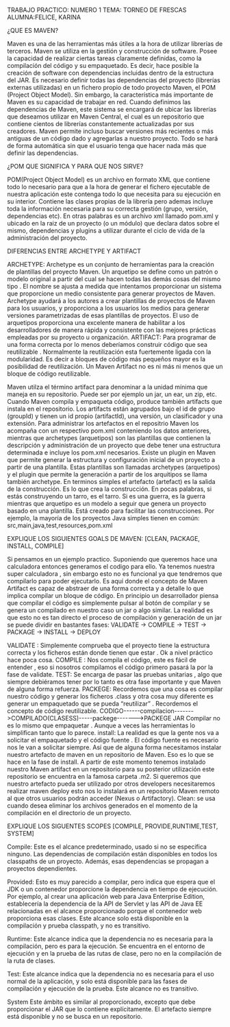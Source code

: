 TRABAJO PRACTICO: NUMERO 1
TEMA: TORNEO DE FRESCAS
ALUMNA:FELICE, KARINA

¿QUE ES MAVEN?

  Maven es una de las herramientas más útiles a la hora de utilizar librerías de terceros. Maven se utiliza en la gestión y construcción de 
software. Posee la capacidad de realizar ciertas tareas claramente definidas, como la compilación del código y su empaquetado. Es decir, 
hace posible la creación de software con dependencias incluidas dentro de la estructura del JAR. Es necesario definir todas las 
dependencias del proyecto (librerías externas utilizadas) en un fichero propio de todo proyecto Maven, el POM (Project Object Model). 
Sin embargo, la característica más importante de Maven es su capacidad de trabajar en red. Cuando definimos las dependencias de Maven, 
este sistema se encargará de ubicar las librerías que deseamos utilizar en Maven Central, el cual es un repositorio que contiene cientos 
de librerías constantemente actualizadas por sus creadores. Maven permite incluso buscar versiones más recientes o más antiguas de un 
código dado y agregarlas a nuestro proyecto. Todo se hará de forma automática sin que el usuario tenga que hacer nada más que definir 
las dependencias.


¿POM QUE SIGNIFICA Y PARA QUE NOS SIRVE?

  POM(Project Object Model) es un archivo en formato XML que contiene todo lo necesario para que a la hora de generar el fichero 
ejecutable de nuestra aplicación este contenga todo lo que necesita para su ejecución en su interior. Contiene las clases propias 
de la librería pero ademas incluye toda la información necesaria para su correcta gestión (grupo, versión, dependencias etc).
  En otras palabras es un archivo xml llamado pom.xml y ubicado en la raiz de un proyecto (o un módulo) que declara datos sobre el mismo, dependencias
y plugins a utilizar durante el ciclo de vida de la administración del proyecto. 


DIFERENCIAS ENTRE ARCHETYPE Y ARTIFACT

ARCHETYPE:
  Archetype es un conjunto de herramientas para la creación de plantillas del proyecto Maven. Un arquetipo se define como un patrón o 
modelo original a partir del cual se hacen todas las demás cosas del mismo tipo . El nombre se ajusta a medida que intentamos 
proporcionar un sistema que proporcione un medio consistente para generar proyectos de Maven. Archetype ayudará a los autores a crear 
plantillas de proyectos de Maven para los usuarios, y proporciona a los usuarios los medios para generar versiones parametrizadas de 
esas plantillas de proyectos.
  El uso de arquetipos proporciona una excelente manera de habilitar a los desarrolladores de manera rápida y consistente con las 
mejores prácticas empleadas por su proyecto u organización.
ARTIFACT:
  Para programar de una forma correcta por lo menos deberíamos construir código que sea reutilizable . Normalmente la reutilización 
esta fuertemente ligada con la modularidad. Es decir a bloques de código más pequeños mayor es la posibilidad de reutilización.
  Un Maven Artifact no es ni más ni menos que un bloque de código reutilizable. 
  
  Maven utilza el término artifact para denominar a la unidad mínima que maneja en su repositorio. Puede ser por ejemplo un jar, un ear, 
un zip, etc. Cuando Maven compila y empaqueta código, produce también artifacts que instala en el repositorio. Los artifacts están 
agrupados bajo el id de grupo (groupId) y tienen un id propio (artifactId), una versión, un clasificador y una extensión. Para 
administrar los artefactos en el repositrio Maven los acompaña con un respectivo pom.xml conteniendo los datos anteriores, mientras que
archetypes (arquetipos) son las plantillas que contienen la descripción y administración de un proyecto que debe tener una estructura 
determinada e incluye los pom.xml necesarios. 
  Existe un plugin en Maven que permite generar la estructura y configuración inicial de un proyecto a partir 
de una plantilla. Estas plantillas son llamadas archetypes (arquetipos) y el plugin que permite la generación a partir de los 
arquitipos se llama también archetype.
  En terminos simples el artefacto (artefact) es la salida de la construcción. Es lo que crea la construcción. En pocas palabras, si 
estás construyendo un tarro, es el tarro. Si es una guerra, es la guerra mientras que arquetipo es un modelo a seguir que genera un 
proyecto basado en una plantilla. Está creado para facilitar las construcciones. Por ejemplo, la mayoría de los proyectos Java 
simples tienen en común: src,main,java,test,resources,pom.xml

  EXPLIQUE LOS SIGUIENTES GOALS DE MAVEN: [CLEAN, PACKAGE, INSTALL, COMPILE]
  
  Si pensamos en un ejemplo practico. Suponiendo que queremos hace una calculadora entonces generamos el codigo para ello. 
  Ya tenemos nuestra super calculadora , sin embargo esto no es funcional ya que tendremos que 
compilarlo para poder ejecutarlo.  Es aquí donde el concepto de Maven Artifact es capaz de abstraer de una forma correcta y a 
detalle lo que implica compilar un bloque de código. En principio un desarrollador piensa que compilar el código es simplemente 
pulsar al botón de compilar y se genera un compilado en nuestro caso un jar o algo similar.
  La realidad es que esto no es  tan directo el proceso de compilación y generación de un jar se puede dividir en bastantes fases:
  VALIDATE -> COMPILE -> TEST -> PACKAGE -> INSTALL -> DEPLOY
  
  VALIDATE : Simplemente comprueba que el proyecto tiene la estructura correcta y los ficheros están donde tienen que estar . Ok a 
nivel práctico hace poca cosa.
  COMPILE : Nos compila el código, este es fácil de entender , eso si nosotros compilamos el código primero pasará la por la fase de 
validate.
  TEST: Se encarga de pasar las pruebas unitarias , algo que siempre debiéramos tener por lo tanto es otra fase importante y que 
Maven de  alguna forma refuerza.
  PACKEGE: Recordemos que una cosa es compilar nuestro código y generar los ficheros .class y otra cosa muy diferente es generar 
un empaquetado que se pueda “reutilizar” . Recordemos el concepto de código reutilizable.
  CODIGO------compilacion------->COMPILADO(CLASESS)-----packege------->PACKEGE JAR
  Compilar no es lo mismo que empaquetar . Aunque a veces las herramientas lo simplifican tanto que lo parece.
  install: La realidad es que la gente nos va a solicitar el empaquetado y el código fuente . El código fuente es necesario nos le 
van a solicitar siempre. Así que de alguna forma necesitamos instalar nuestro artefacto de maven en un repositorio de Maven. Eso es 
lo que se hace en la fase de install.
  A partir de este momento tenemos instalado nuestro Maven artifact en un repositorio para su posterior utilización este repositorio 
se encuentra en la famosa carpeta .m2. Si queremos que nuestro artefacto pueda ser utilizado por otros developers necesitaremos 
realizar maven deploy esto nos lo instalará en un repositorio Maven remoto al que otros usuarios podrán acceder (Nexus o Artifactory).
  Clean: se usa cuando desea eliminar los archivos generados en el momento de la compilación en el directorio de un proyecto.

EXPLIQUE LOS SIGUENTES SCOPES [COMPILE, PROVIDE,RUNTIME,TEST, SYSTEM]

Compile: Este es el alcance predeterminado, usado si no se especifica ninguno. Las dependencias de compilación están disponibles en 
todos los classpaths de un proyecto. Además, esas dependencias se propagan a proyectos dependientes.

Provided: Esto es muy parecido a compilar, pero indica que espera que el JDK o un contenedor proporcione la dependencia en tiempo de 
ejecución. Por ejemplo, al crear una aplicación web para Java Enterprise Edition, establecería la dependencia de la API de Servlet 
y las API de Java EE relacionadas en el alcance proporcionado porque el contenedor web proporciona esas clases. Este alcance solo 
está disponible en la compilación y prueba classpath, y no es transitivo.

Runtime: Este alcance indica que la dependencia no es necesaria para la compilación, pero es para la ejecución. Se 
encuentra en el entorno de ejecución y en la prueba de las rutas de clase, pero no en la compilación de la ruta de clases.

Test: Este alcance indica que la dependencia no es necesaria para el uso normal de la aplicación, y solo está disponible para las 
fases de compilación y ejecución de la prueba. Este alcance no es transitivo.

System  Este ámbito es similar al proporcionado, excepto que debe proporcionar el JAR que lo contiene explícitamente. El artefacto 
siempre está disponible y no se busca en un repositorio.
